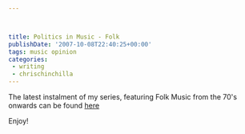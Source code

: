 ```yaml
---



title: Politics in Music - Folk
publishDate: '2007-10-08T22:40:25+00:00'
tags: music opinion
categories:
 - writing
 - chrischinchilla
---
```


The latest instalment of my series, featuring Folk Music from the 70's onwards can be found <a href="https://www.indieoma.com/public_journal.php?d=d395771085aab05244a4fb8fd91bf4ee" target="_blank">here</a>

Enjoy!
